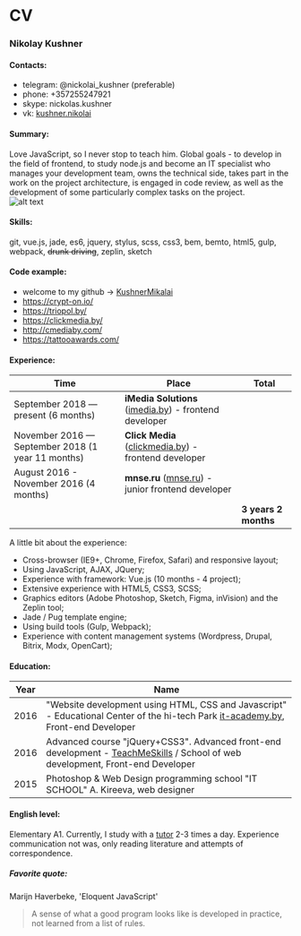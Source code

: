 # CV

### Nikolay Kushner

#### Contacts:
* telegram: @nickolai_kushner (preferable)
* phone: +357255247921 
* skype: nickolas.kushner
* vk: [kushner.nikolai](https://vk.com/kushner.nikolai)

#### Summary:
Love JavaScript, so I never stop to teach him. Global goals - to develop in the field of frontend, to study node.js and become an IT specialist who manages your development team, owns the technical side, takes part in the work on the project architecture, is engaged in code review, as well as the development of some particularly complex tasks on the project.  
![alt text](https://media.giphy.com/media/xNrM4cGJ8u3ao/giphy.gif "I will be the best")

#### Skills:
git, vue.js, jade, es6, jquery, stylus, scss, css3, bem, bemto, html5, gulp, webpack, ~~drunk driving~~, zeplin, sketch

#### Code example:
* welcome to my github -> [KushnerMikalai](https://github.com/KushnerMikalai)
* https://crypt-on.io/
* https://triopol.by/
* https://clickmedia.by/
* http://cmediaby.com/
* https://tattooawards.com/

#### Experience:
| Time                                              | Place                                                                          | Total                |
| ------------------------------------------------- | ------------------------------------------------------------------------------ | -------------------- |
| September 2018 — present (6 months)               | __iMedia Solutions__ ([imedia.by](https://imedia.by)) - frontend developer     |                      |
| November 2016 — September 2018 (1 year 11 months) | __Click Media__ ([clickmedia.by](https://clickmedia.by)) - frontend developer  |                      |
| August 2016 - November 2016 (4 months)            | __mnse.ru__ ([mnse.ru](https://mnse.ru)) - junior frontend developer           |                      |
|                                                   |                                                                                | __3 years 2 months__ |

A little bit about the experience:
- Cross-browser (IE9+, Chrome, Firefox, Safari) and responsive layout;
- Using JavaScript, AJAX, JQuery;
- Experience with framework: Vue.js (10 months - 4 project);
- Extensive experience with HTML5, CSS3, SCSS;
- Graphics editors (Adobe Photoshop, Sketch, Figma, inVision) and the Zeplin tool;
- Jade / Pug template engine;
- Using build tools (Gulp, Webpack);
- Experience with content management systems (Wordpress, Drupal, Bitrix, Modx, OpenCart);

#### Education:
| Year      | Name                                                                                                                                                        |
| --------- | ----------------------------------------------------------------------------------------------------------------------------------------------------------- |
| 2016      | "Website development using HTML, CSS and Javascript" - Educational Center of the hi-tech Park [it-academy.by](https://it-academy.by), Front-end Developer   |
| 2016      | Advanced course "jQuery+CSS3". Advanced front-end development - [TeachMeSkills](https://teachmeskills.by/) / School of web development, Front-end Developer |
| 2015      | Photoshop & Web Design programming school "IT SCHOOL" A. Kireeva, web designer                                                                              |

#### English level:
Elementary A1. Currently, I study with a [tutor](https://vk.com/lingvo__cheslavovna) 2-3 times a day. Experience communication not was, only reading literature and attempts of correspondence.

##### Favorite quote:
Marijn Haverbeke, 'Eloquent JavaScript'
> A sense of what a good program looks like is developed in practice, not learned from a list of rules.
